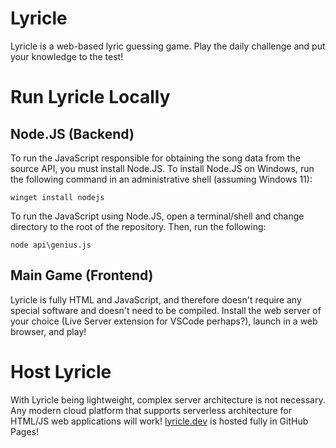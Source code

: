 # Lyricle

Lyricle is a web-based lyric guessing game. Play the daily challenge and put your knowledge to the test!

# Run Lyricle Locally

## Node.JS (Backend)

To run the JavaScript responsible for obtaining the song data from the source API, you must install Node.JS.
To install Node.JS on Windows, run the following command in an administrative shell (assuming Windows 11):

`winget install nodejs`

To run the JavaScript using Node.JS, open a terminal/shell and change directory to the root of the repository. Then, run the following:

`node api\genius.js`

## Main Game (Frontend)
Lyricle is fully HTML and JavaScript, and therefore doesn't require any special software and doesn't need to be compiled. Install the web server of your choice (Live Server extension for VSCode perhaps?), launch in a web browser, and play!

# Host Lyricle

With Lyricle being lightweight, complex server architecture is not necessary. Any modern cloud platform that supports serverless architecture for HTML/JS web applications will work! [lyricle.dev](https://lyricle.dev) is hosted fully in GitHub Pages!